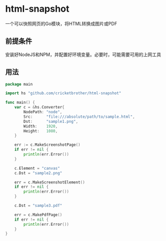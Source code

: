 # html-snapshot

一个可以快照网页的Go模块，将HTML转换成图片或PDF

## 前提条件

安装好NodeJS和NPM，并配置好环境变量。必要时，可能需要可用的上网工具

## 用法

```go
package main

import hs "github.com/cricketbrother/html-snapshot"

func main() {
	var c = &hs.Converter{
		NodePath: "node",
		Src:      "file:///absolute/path/to/sample.html",
		Dst:      "sample1.png",
		Width:    1920,
		Height:   1080,
	}

	err := c.MakeScreenshotPage()
	if err != nil {
		println(err.Error())
	}

	c.Element = "canvas"
	c.Dst = "sample2.png"

	err = c.MakeScreenshotElement()
	if err != nil {
		println(err.Error())
	}

	c.Dst = "sample3.pdf"

	err = c.MakePdfPage()
	if err != nil {
		println(err.Error())
	}
}

```
